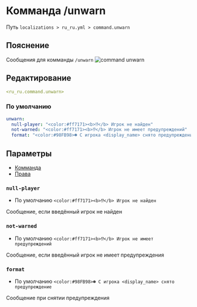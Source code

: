 # Комманда /unwarn
Путь `localizations > ru_ru.yml > command.unwarn`

## Пояснение
Сообщения для комманды `/unwarn`
![command unwarn](/commandunwarn.png)

## Редактирование
```yaml
<ru_ru.command.unwarn>
```

### По умолчанию
```yaml
unwarn:
  null-player: "<color:#ff7171><b>⁉</b> Игрок не найден"
  not-warned: "<color:#ff7171><b>⁉</b> Игрок не имеет предупреждений"
  format: "<color:#98FB98>☻ С игрока <display_name> снято предупреждение"
```

## Параметры

- [Комманда](/ru/command/unwarn/)
- [Права](/ru/permission/command/unwarn/)

### `null-player`
- По умолчанию `<color:#ff7171><b>⁉</b> Игрок не найден`

Сообщение, если введённый игрок не найден

### `not-warned`
- По умолчанию `<color:#ff7171><b>⁉</b> Игрок не имеет предупреждений`

Сообщение, если введённый игрок не имеет предупреждения

### `format`
- По умолчанию `<color:#98FB98>☻ С игрока <display_name> снято предупреждение`

Сообщение при снятии предупреждения
